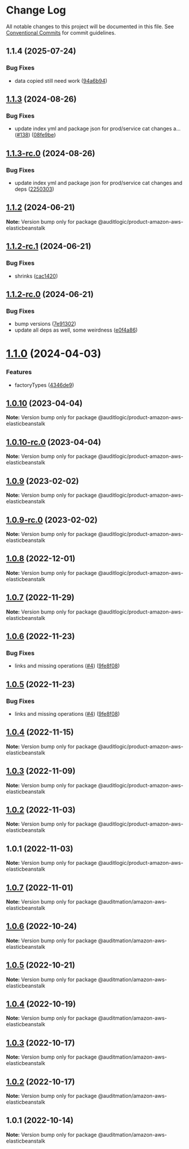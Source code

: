 # Change Log

All notable changes to this project will be documented in this file.
See [Conventional Commits](https://conventionalcommits.org) for commit guidelines.

## 1.1.4 (2025-07-24)


### Bug Fixes

* data copied still need work ([94a6b94](https://github.com/zerobias-org/product/commit/94a6b942fb0516367548599d739529536132755a))





## [1.1.3](https://github.com/auditlogic/product/compare/@auditlogic/product-amazon-aws-elasticbeanstalk@1.1.2...@auditlogic/product-amazon-aws-elasticbeanstalk@1.1.3) (2024-08-26)


### Bug Fixes

* update index yml and package json for prod/service cat changes a… ([#138](https://github.com/auditlogic/product/issues/138)) ([08fe9be](https://github.com/auditlogic/product/commit/08fe9beb1c8457462a19bc69caa02e6212d97e1a))





## [1.1.3-rc.0](https://github.com/auditlogic/product/compare/@auditlogic/product-amazon-aws-elasticbeanstalk@1.1.2...@auditlogic/product-amazon-aws-elasticbeanstalk@1.1.3-rc.0) (2024-08-26)


### Bug Fixes

* update index yml and package json for prod/service cat changes and deps ([2250303](https://github.com/auditlogic/product/commit/225030363a363608240135b7ebed386b28f01e4b))





## [1.1.2](https://github.com/auditlogic/product/compare/@auditlogic/product-amazon-aws-elasticbeanstalk@1.1.2-rc.1...@auditlogic/product-amazon-aws-elasticbeanstalk@1.1.2) (2024-06-21)

**Note:** Version bump only for package @auditlogic/product-amazon-aws-elasticbeanstalk





## [1.1.2-rc.1](https://github.com/auditlogic/product/compare/@auditlogic/product-amazon-aws-elasticbeanstalk@1.1.2-rc.0...@auditlogic/product-amazon-aws-elasticbeanstalk@1.1.2-rc.1) (2024-06-21)


### Bug Fixes

* shrinks ([cac1420](https://github.com/auditlogic/product/commit/cac14200fefcd8183ab69fe89a47bd3f70f563e9))





## [1.1.2-rc.0](https://github.com/auditlogic/product/compare/@auditlogic/product-amazon-aws-elasticbeanstalk@1.1.0...@auditlogic/product-amazon-aws-elasticbeanstalk@1.1.2-rc.0) (2024-06-21)


### Bug Fixes

* bump versions ([7e91302](https://github.com/auditlogic/product/commit/7e913023b8b312150ed7762c32fbbe616be71de5))
* update all deps as well, some weirdness ([e0f4a86](https://github.com/auditlogic/product/commit/e0f4a864714e2d3de6bbf3da014d5312fe53be2f))





# [1.1.0](https://github.com/auditlogic/product/compare/@auditlogic/product-amazon-aws-elasticbeanstalk@1.0.10...@auditlogic/product-amazon-aws-elasticbeanstalk@1.1.0) (2024-04-03)


### Features

* factoryTypes ([4346de9](https://github.com/auditlogic/product/commit/4346de92693aee892fccf725338ffc7b80ab182b))





## [1.0.10](https://github.com/auditlogic/product/compare/@auditlogic/product-amazon-aws-elasticbeanstalk@1.0.9...@auditlogic/product-amazon-aws-elasticbeanstalk@1.0.10) (2023-04-04)

**Note:** Version bump only for package @auditlogic/product-amazon-aws-elasticbeanstalk





## [1.0.10-rc.0](https://github.com/auditlogic/product/compare/@auditlogic/product-amazon-aws-elasticbeanstalk@1.0.9...@auditlogic/product-amazon-aws-elasticbeanstalk@1.0.10-rc.0) (2023-04-04)

**Note:** Version bump only for package @auditlogic/product-amazon-aws-elasticbeanstalk





## [1.0.9](https://github.com/auditlogic/product/compare/@auditlogic/product-amazon-aws-elasticbeanstalk@1.0.8...@auditlogic/product-amazon-aws-elasticbeanstalk@1.0.9) (2023-02-02)

**Note:** Version bump only for package @auditlogic/product-amazon-aws-elasticbeanstalk





## [1.0.9-rc.0](https://github.com/auditlogic/product/compare/@auditlogic/product-amazon-aws-elasticbeanstalk@1.0.8...@auditlogic/product-amazon-aws-elasticbeanstalk@1.0.9-rc.0) (2023-02-02)

**Note:** Version bump only for package @auditlogic/product-amazon-aws-elasticbeanstalk





## [1.0.8](https://github.com/auditlogic/product/compare/@auditlogic/product-amazon-aws-elasticbeanstalk@1.0.7...@auditlogic/product-amazon-aws-elasticbeanstalk@1.0.8) (2022-12-01)

**Note:** Version bump only for package @auditlogic/product-amazon-aws-elasticbeanstalk





## [1.0.7](https://github.com/auditlogic/product/compare/@auditlogic/product-amazon-aws-elasticbeanstalk@1.0.6...@auditlogic/product-amazon-aws-elasticbeanstalk@1.0.7) (2022-11-29)

**Note:** Version bump only for package @auditlogic/product-amazon-aws-elasticbeanstalk





## [1.0.6](https://github.com/auditlogic/product/compare/@auditlogic/product-amazon-aws-elasticbeanstalk@1.0.4...@auditlogic/product-amazon-aws-elasticbeanstalk@1.0.6) (2022-11-23)


### Bug Fixes

* links and missing operations ([#4](https://github.com/auditlogic/product/issues/4)) ([9fe8f08](https://github.com/auditlogic/product/commit/9fe8f08fe7c57fdb79f991ac35bd6ac2e7dcad38))





## [1.0.5](https://github.com/auditlogic/product/compare/@auditlogic/product-amazon-aws-elasticbeanstalk@1.0.4...@auditlogic/product-amazon-aws-elasticbeanstalk@1.0.5) (2022-11-23)


### Bug Fixes

* links and missing operations ([#4](https://github.com/auditlogic/product/issues/4)) ([9fe8f08](https://github.com/auditlogic/product/commit/9fe8f08fe7c57fdb79f991ac35bd6ac2e7dcad38))





## [1.0.4](https://github.com/auditlogic/product/compare/@auditlogic/product-amazon-aws-elasticbeanstalk@1.0.3...@auditlogic/product-amazon-aws-elasticbeanstalk@1.0.4) (2022-11-15)

**Note:** Version bump only for package @auditlogic/product-amazon-aws-elasticbeanstalk





## [1.0.3](https://github.com/auditlogic/product/compare/@auditlogic/product-amazon-aws-elasticbeanstalk@1.0.2...@auditlogic/product-amazon-aws-elasticbeanstalk@1.0.3) (2022-11-09)

**Note:** Version bump only for package @auditlogic/product-amazon-aws-elasticbeanstalk





## [1.0.2](https://github.com/auditlogic/product/compare/@auditlogic/product-amazon-aws-elasticbeanstalk@1.0.1...@auditlogic/product-amazon-aws-elasticbeanstalk@1.0.2) (2022-11-03)

**Note:** Version bump only for package @auditlogic/product-amazon-aws-elasticbeanstalk





## 1.0.1 (2022-11-03)

**Note:** Version bump only for package @auditlogic/product-amazon-aws-elasticbeanstalk





## [1.0.7](https://github.com/auditmation/store-content/compare/@auditmation/amazon-aws-elasticbeanstalk@1.0.6...@auditmation/amazon-aws-elasticbeanstalk@1.0.7) (2022-11-01)

**Note:** Version bump only for package @auditmation/amazon-aws-elasticbeanstalk





## [1.0.6](https://github.com/auditmation/store-content/compare/@auditmation/amazon-aws-elasticbeanstalk@1.0.5...@auditmation/amazon-aws-elasticbeanstalk@1.0.6) (2022-10-24)

**Note:** Version bump only for package @auditmation/amazon-aws-elasticbeanstalk





## [1.0.5](https://github.com/auditmation/store-content/compare/@auditmation/amazon-aws-elasticbeanstalk@1.0.4...@auditmation/amazon-aws-elasticbeanstalk@1.0.5) (2022-10-21)

**Note:** Version bump only for package @auditmation/amazon-aws-elasticbeanstalk





## [1.0.4](https://github.com/auditmation/store-content/compare/@auditmation/amazon-aws-elasticbeanstalk@1.0.3...@auditmation/amazon-aws-elasticbeanstalk@1.0.4) (2022-10-19)

**Note:** Version bump only for package @auditmation/amazon-aws-elasticbeanstalk





## [1.0.3](https://github.com/auditmation/store-content/compare/@auditmation/amazon-aws-elasticbeanstalk@1.0.2...@auditmation/amazon-aws-elasticbeanstalk@1.0.3) (2022-10-17)

**Note:** Version bump only for package @auditmation/amazon-aws-elasticbeanstalk





## [1.0.2](https://github.com/auditmation/store-content/compare/@auditmation/amazon-aws-elasticbeanstalk@1.0.1...@auditmation/amazon-aws-elasticbeanstalk@1.0.2) (2022-10-17)

**Note:** Version bump only for package @auditmation/amazon-aws-elasticbeanstalk





## 1.0.1 (2022-10-14)

**Note:** Version bump only for package @auditmation/amazon-aws-elasticbeanstalk
